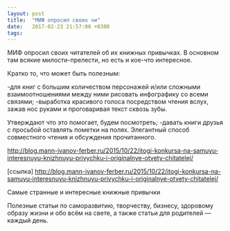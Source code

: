 ```yaml
---
layout: post
title:  "МИФ опросил своих чи"
date:   2017-02-23 21:57:00 +0300
tags:   
---
```


МИФ опросил своих читателей об их книжных привычках. В основном там всякие милости-прелести, но есть и кое-что интересное.

Кратко то, что может быть полезным:

<!--excerpt-->
-для книг с большим количеством персонажей и/или сложными взаимоотношениями между ними рисовать инфографику со всеми связями;
-выработка красивого голоса посредством чтения вслух, зажав нос руками и проговаривая текст сквозь зубы. 

Утверждают что это помогает, будем посмотреть;
-давать книги друзья с просьбой оставлять пометки на полях. Элегантный способ совместного чтения и обсуждения прочитанного.

http://blog.mann-ivanov-ferber.ru/2015/10/22/itogi-konkursa-na-samuyu-interesnuyu-knizhnuyu-privychku-i-originalnye-otvety-chitatelej/

[ссылка] http://blog.mann-ivanov-ferber.ru/2015/10/22/itogi-konkursa-na-samuyu-interesnuyu-knizhnuyu-privychku-i-originalnye-otvety-chitatelej/

Самые странные и интересные книжные привычки

Полезные статьи по саморазвитию, творчеству, бизнесу, здоровому образу жизни и обо всём на свете, а также статьи для родителей — каждый день.

